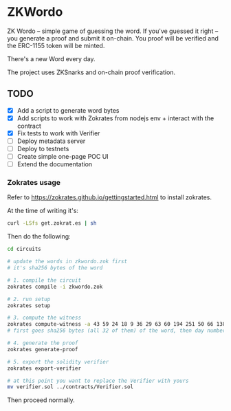 # ZKWordo

ZK Wordo – simple game of guessing the word. If you've guessed it right – you generate a proof and submit it on-chain.
You proof will be verified and the ERC-1155 token will be minted.

There's a new Word every day.

The project uses ZKSnarks and on-chain proof verification.

## TODO
- [x] Add a script to generate word bytes
- [x] Add scripts to work with Zokrates from nodejs env + interact with the contract
- [x] Fix tests to work with Verifier
- [ ] Deploy metadata server
- [ ] Deploy to testnets
- [ ] Create simple one-page POC UI
- [ ] Extend the documentation

### Zokrates usage

Refer to https://zokrates.github.io/gettingstarted.html to install zokrates.

At the time of writing it's:
```sh
curl -LSfs get.zokrat.es | sh
```

Then do the following:
```sh
cd circuits

# update the words in zkwordo.zok first
# it's sha256 bytes of the word

# 1. compile the circuit
zokrates compile -i zkwordo.zok

# 2. run setup
zokrates setup

# 3. compute the witness
zokrates compute-witness -a 43 59 24 18 9 36 29 63 60 194 251 50 66 138 45 68 44 187 130 101 88 152 145 219 232 210 248 87 44 208 142 191 0 1390849295786071768276380950238675083608645509734
# first goes sha256 bytes (all 32 of them) of the word, then day number, then uint(your-wallet-address)

# 4. generate the proof
zokrates generate-proof

# 5. export the solidity verifier
zokrates export-verifier

# at this point you want to replace the Verifier with yours
mv verifier.sol ../contracts/Verifier.sol
```

Then proceed normally.